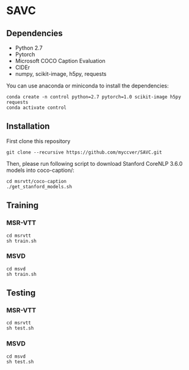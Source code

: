 # SAVC
## Dependencies
- Python 2.7
- Pytorch
- Microsoft COCO Caption Evaluation
- CIDEr
- numpy, scikit-image, h5py, requests

You can use anaconda or miniconda to install the dependencies:

```
conda create -n control python=2.7 pytorch=1.0 scikit-image h5py requests
conda activate control
```
## Installation
First clone this repository

`git clone --recursive https://github.com/myccver/SAVC.git`

Then, please run following script to download Stanford CoreNLP 3.6.0 models into coco-caption/:

```
cd msrvtt/coco-caption
./get_stanford_models.sh
```
## Training
### MSR-VTT
```
cd msrvtt
sh train.sh
```

### MSVD
```
cd msvd
sh train.sh
```

## Testing
### MSR-VTT
```
cd msrvtt
sh test.sh
```
### MSVD
```
cd msvd
sh test.sh
```
